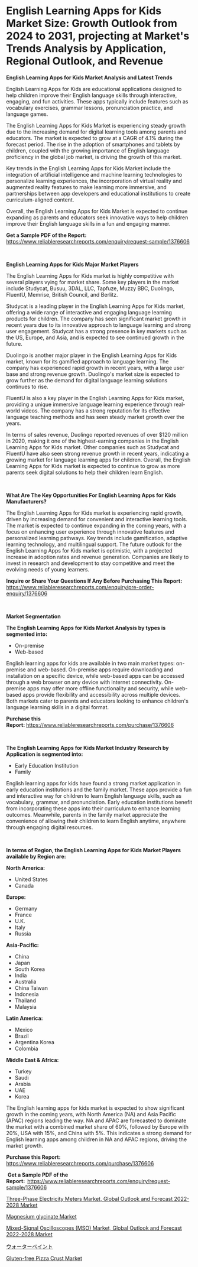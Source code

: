 <p><h1>English Learning Apps for Kids Market Size: Growth Outlook from 2024 to 2031, projecting at Market's Trends Analysis by Application, Regional Outlook, and Revenue</h1></p><p><strong>English Learning Apps for Kids Market Analysis and Latest Trends</strong></p>
<p><p>English Learning Apps for Kids are educational applications designed to help children improve their English language skills through interactive, engaging, and fun activities. These apps typically include features such as vocabulary exercises, grammar lessons, pronunciation practice, and language games.</p><p>The English Learning Apps for Kids Market is experiencing steady growth due to the increasing demand for digital learning tools among parents and educators. The market is expected to grow at a CAGR of 4.1% during the forecast period. The rise in the adoption of smartphones and tablets by children, coupled with the growing importance of English language proficiency in the global job market, is driving the growth of this market.</p><p>Key trends in the English Learning Apps for Kids Market include the integration of artificial intelligence and machine learning technologies to personalize learning experiences, the incorporation of virtual reality and augmented reality features to make learning more immersive, and partnerships between app developers and educational institutions to create curriculum-aligned content.</p><p>Overall, the English Learning Apps for Kids Market is expected to continue expanding as parents and educators seek innovative ways to help children improve their English language skills in a fun and engaging manner.</p></p>
<p><strong>Get a Sample PDF of the Report:&nbsp;</strong> <a href="https://www.reliableresearchreports.com/enquiry/request-sample/1376606">https://www.reliableresearchreports.com/enquiry/request-sample/1376606</a></p>
<p>&nbsp;</p>
<p><strong>English Learning Apps for Kids Major Market Players</strong></p>
<p><p>The English Learning Apps for Kids market is highly competitive with several players vying for market share. Some key players in the market include Studycat, Busuu, 3DAL, LLC, Tapfuze, Muzzy BBC, Duolingo, FluentU, Memrise, British Council, and Berlitz.</p><p>Studycat is a leading player in the English Learning Apps for Kids market, offering a wide range of interactive and engaging language learning products for children. The company has seen significant market growth in recent years due to its innovative approach to language learning and strong user engagement. Studycat has a strong presence in key markets such as the US, Europe, and Asia, and is expected to see continued growth in the future.</p><p>Duolingo is another major player in the English Learning Apps for Kids market, known for its gamified approach to language learning. The company has experienced rapid growth in recent years, with a large user base and strong revenue growth. Duolingo's market size is expected to grow further as the demand for digital language learning solutions continues to rise.</p><p>FluentU is also a key player in the English Learning Apps for Kids market, providing a unique immersive language learning experience through real-world videos. The company has a strong reputation for its effective language teaching methods and has seen steady market growth over the years.</p><p>In terms of sales revenue, Duolingo reported revenues of over $120 million in 2020, making it one of the highest-earning companies in the English Learning Apps for Kids market. Other companies such as Studycat and FluentU have also seen strong revenue growth in recent years, indicating a growing market for language learning apps for children. Overall, the English Learning Apps for Kids market is expected to continue to grow as more parents seek digital solutions to help their children learn English.</p></p>
<p>&nbsp;</p>
<p><strong>What Are The Key Opportunities For English Learning Apps for Kids Manufacturers?</strong></p>
<p><p>The English Learning Apps for Kids market is experiencing rapid growth, driven by increasing demand for convenient and interactive learning tools. The market is expected to continue expanding in the coming years, with a focus on enhancing user experience through innovative features and personalized learning pathways. Key trends include gamification, adaptive learning technology, and multilingual support. The future outlook for the English Learning Apps for Kids market is optimistic, with a projected increase in adoption rates and revenue generation. Companies are likely to invest in research and development to stay competitive and meet the evolving needs of young learners.</p></p>
<p><strong>Inquire or Share Your Questions If Any Before Purchasing This Report:</strong> <a href="https://www.reliableresearchreports.com/enquiry/pre-order-enquiry/1376606">https://www.reliableresearchreports.com/enquiry/pre-order-enquiry/1376606</a></p>
<p>&nbsp;</p>
<p><strong>Market Segmentation</strong></p>
<p><strong>The English Learning Apps for Kids Market Analysis by types is segmented into:</strong></p>
<p><ul><li>On-premise</li><li>Web-based</li></ul></p>
<p><p>English learning apps for kids are available in two main market types: on-premise and web-based. On-premise apps require downloading and installation on a specific device, while web-based apps can be accessed through a web browser on any device with internet connectivity. On-premise apps may offer more offline functionality and security, while web-based apps provide flexibility and accessibility across multiple devices. Both markets cater to parents and educators looking to enhance children's language learning skills in a digital format.</p></p>
<p><strong>Purchase this Report:&nbsp;</strong><a href="https://www.reliableresearchreports.com/purchase/1376606">https://www.reliableresearchreports.com/purchase/1376606</a></p>
<p>&nbsp;</p>
<p><strong>The English Learning Apps for Kids Market Industry Research by Application is segmented into:</strong></p>
<p><ul><li>Early Education Institution</li><li>Family</li></ul></p>
<p><p>English learning apps for kids have found a strong market application in early education institutions and the family market. These apps provide a fun and interactive way for children to learn English language skills, such as vocabulary, grammar, and pronunciation. Early education institutions benefit from incorporating these apps into their curriculum to enhance learning outcomes. Meanwhile, parents in the family market appreciate the convenience of allowing their children to learn English anytime, anywhere through engaging digital resources.</p></p>
<p>&nbsp;</p>
<p><strong>In terms of Region, the English Learning Apps for Kids Market Players available by Region are:</strong></p>
<p>
    <p> <strong> North America: </strong>
        <ul>
            <li>United States</li>
            <li>Canada</li>
        </ul>
        </p> 
    <p> <strong> Europe: </strong>
        <ul>
            <li>Germany</li>
            <li>France</li>
            <li>U.K.</li>
            <li>Italy</li>
            <li>Russia</li>
        </ul>
        </p> 
    <p> <strong> Asia-Pacific: </strong>
        <ul>
            <li>China</li>
            <li>Japan</li>
            <li>South Korea</li>
            <li>India</li>
            <li>Australia</li>
            <li>China Taiwan</li>
            <li>Indonesia</li>
            <li>Thailand</li>
            <li>Malaysia</li>
        </ul>
        </p> 
    <p> <strong> Latin America: </strong>
        <ul>
            <li>Mexico</li>
            <li>Brazil</li>
            <li>Argentina Korea</li>
            <li>Colombia</li>
        </ul>
        </p> 
    <p> <strong> Middle East & Africa: </strong>
        <ul>
            <li>Turkey</li>
            <li>Saudi</li>
            <li>Arabia</li>
            <li>UAE</li>
            <li>Korea</li>
        </ul>
    </p>
    </p>
<p><p>The English learning apps for kids market is expected to show significant growth in the coming years, with North America (NA) and Asia Pacific (APAC) regions leading the way. NA and APAC are forecasted to dominate the market with a combined market share of 60%, followed by Europe with 20%, USA with 15%, and China with 5%. This indicates a strong demand for English learning apps among children in NA and APAC regions, driving the market growth.</p></p>
<p><strong>Purchase this Report: </strong><a href="https://www.reliableresearchreports.com/purchase/1376606">https://www.reliableresearchreports.com/purchase/1376606</a></p>
<p>&nbsp;<strong>Get a Sample PDF of the Report:&nbsp;&nbsp;</strong><a href="https://www.reliableresearchreports.com/enquiry/request-sample/1376606">https://www.reliableresearchreports.com/enquiry/request-sample/1376606</a></p>
<p><strong></strong></p>
<p><p><a href="https://summer-dogwood-3e9.notion.site/Three-Phase-Electricity-Meters-Market-Global-Outlook-and-Forecast-2022-2028-Market-Centers-on-Aspe-87037a4ef21a493d8b4342b1cb75b514">Three-Phase Electricity Meters Market, Global Outlook and Forecast 2022-2028 Market</a></p><p><a href="https://view.publitas.com/reportprime-1/magnesium-glycinate-market-furnish-information-about-market-size-market-share-market-dynamics-and-projections-spanning-from-2024-to-2031/">Magnesium glycinate Market</a></p><p><a href="https://extreme-scabiosa-c81.notion.site/Mixed-Signal-Oscilloscopes-MSO-Market-Global-Outlook-and-Forecast-2022-2028-Market-Size-Market-T-00d97e229cf4420f9807c45a34eae242">Mixed-Signal Oscilloscopes (MSO) Market, Global Outlook and Forecast 2022-2028 Market</a></p><p><a href="https://medium.com/@zaneriver645/%E6%B0%B4%E5%BD%A9%E7%94%BB%E5%B8%82%E5%A0%B4%E8%AA%BF%E6%9F%BB%E3%83%AC%E3%83%9D%E3%83%BC%E3%83%88-%E3%81%9D%E3%81%AE%E6%AD%B4%E5%8F%B2%E3%81%A82024%E5%B9%B4%E3%81%8B%E3%82%892031%E5%B9%B4%E3%81%AE%E4%BA%88%E6%B8%AC-2fd875503ae1">ウォーターペイント</a></p><p><a href="https://github.com/mabutironaldo/Market-Research-Report-List-3/blob/main/gluten-free-pizza-crust-market.md">Gluten-free Pizza Crust Market</a></p></p>